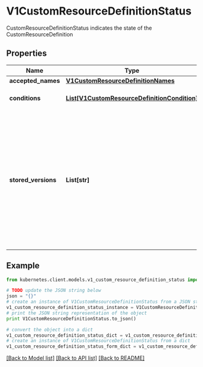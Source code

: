 # V1CustomResourceDefinitionStatus

CustomResourceDefinitionStatus indicates the state of the CustomResourceDefinition

## Properties

Name | Type | Description | Notes
------------ | ------------- | ------------- | -------------
**accepted_names** | [**V1CustomResourceDefinitionNames**](V1CustomResourceDefinitionNames.md) |  | [optional] 
**conditions** | [**List[V1CustomResourceDefinitionCondition]**](V1CustomResourceDefinitionCondition.md) | conditions indicate state for particular aspects of a CustomResourceDefinition | [optional] 
**stored_versions** | **List[str]** | storedVersions lists all versions of CustomResources that were ever persisted. Tracking these versions allows a migration path for stored versions in etcd. The field is mutable so a migration controller can finish a migration to another version (ensuring no old objects are left in storage), and then remove the rest of the versions from this list. Versions may not be removed from &#x60;spec.versions&#x60; while they exist in this list. | [optional] 

## Example

```python
from kubernetes.client.models.v1_custom_resource_definition_status import V1CustomResourceDefinitionStatus

# TODO update the JSON string below
json = "{}"
# create an instance of V1CustomResourceDefinitionStatus from a JSON string
v1_custom_resource_definition_status_instance = V1CustomResourceDefinitionStatus.from_json(json)
# print the JSON string representation of the object
print V1CustomResourceDefinitionStatus.to_json()

# convert the object into a dict
v1_custom_resource_definition_status_dict = v1_custom_resource_definition_status_instance.to_dict()
# create an instance of V1CustomResourceDefinitionStatus from a dict
v1_custom_resource_definition_status_form_dict = v1_custom_resource_definition_status.from_dict(v1_custom_resource_definition_status_dict)
```
[[Back to Model list]](../README.md#documentation-for-models) [[Back to API list]](../README.md#documentation-for-api-endpoints) [[Back to README]](../README.md)


